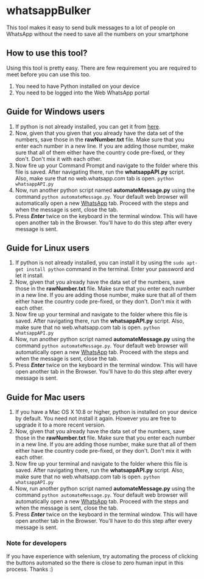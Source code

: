 # whatsappBulker
This tool makes it easy to send bulk messages to a lot of people on WhatsApp without the need to save all the numbers on your smartphone

## How to use this tool?
Using  this tool is pretty easy. There are few requirement you are required to meet before you can use this too.

1. You need to have Python installed on your device
2. You need to be logged into the Web WhatsApp portal

## Guide for Windows users
1. If python is not already installed, you can get it from [here](https://www.python.org/downloads/release/python-2716/). 
2. Now, given that you given that you already have the data set of the numbers, save those in the **rawNumber.txt** file. Make sure that you enter each number in a new line. If you are adding those number, make sure that all of them either have the country code pre-fixed, or they don't. Don't mix it with each other. 
3. Now fire up your Command Prompt and navigate to the folder where this file is saved. After navigating there, run the **whatsappAPI.py** script. Also, make sure that no web.whatsapp.com tab is open.
```python whatsappAPI.py```
4. Now, run another python script named **automateMessage.py** using the command ```python automateMessage.py```. Your default web browser will automatically open a new [WhatsApp](https://web.whatsapp.com) tab. Proceed with the steps and when the message is sent, close the tab.
5. Press **_Enter_** twice on the keyboard in the terminal window. This will have open another tab in the Browser. You'll have to do this step after every message is sent. 

## Guide for Linux users
1. If python is not already installed, you can install it by using the ```sudo apt-get install python``` command in the terminal. Enter your password and let it install.
2. Now, given that you already have the data set of the numbers, save those in the **rawNumber.txt** file. Make sure that you enter each number in a new line. If you are adding those number, make sure that all of them either have the country code pre-fixed, or they don't. Don't mix it with each other. 
3. Now fire up your terminal and navigate to the folder where this file is saved. After navigating there, run the **whatsappAPI.py** script. Also, make sure that no web.whatsapp.com tab is open.
```python whatsappAPI.py```
4. Now, run another python script named **automateMessage.py** using the command ```python automateMessage.py```. Your default web browser will automatically open a new [WhatsApp](https://web.whatsapp.com) tab. Proceed with the steps and when the message is sent, close the tab.
5. Press **_Enter_** twice on the keyboard in the terminal window. This will have open another tab in the Browser. You'll have to do this step after every message is sent. 

## Guide for Mac users
1. If you have a Mac OS X 10.8 or higher, python is installed on your device by default. You need not install it again. However you are free to upgrade it to a more recent version.
2. Now, given that you already have the data set of the numbers, save those in the **rawNumber.txt** file. Make sure that you enter each number in a new line. If you are adding those number, make sure that all of them either have the country code pre-fixed, or they don't. Don't mix it with each other. 
3. Now fire up your terminal and navigate to the folder where this file is saved. After navigating there, run the **whatsappAPI.py** script. Also, make sure that no web.whatsapp.com tab is open.
```python whatsappAPI.py```
4. Now, run another python script named **automateMessage.py** using the command ```python automateMessage.py```. Your default web browser will automatically open a new [WhatsApp](https://web.whatsapp.com) tab. Proceed with the steps and when the message is sent, close the tab.
5. Press **_Enter_** twice on the keyboard in the terminal window. This will have open another tab in the Browser. You'll have to do this step after every message is sent. 


### Note for developers
If you have experience with selenium, try automating the process of clicking the buttons automated so the there is close to zero human input in this process. Thanks :)
